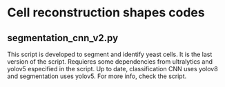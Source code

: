 # Cell reconstruction shapes codes
## segmentation_cnn_v2.py
This script is developed to segment and identify yeast cells. It is the last version of the script. Requieres some dependencies from ultralytics and yolov5 especified in the script. Up to date, classification CNN uses yolov8 and segmentation uses yolov5. For more info, check the script.

